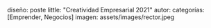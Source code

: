 diseño: poste 
little: "Creatividad Empresarial 2021"
autor:
categorías:[Emprender, Negocios]
imagen: assets/images/rector.jpeg
